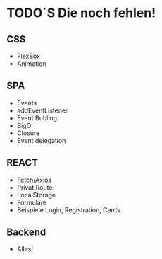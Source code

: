 # TODO´S Die noch fehlen!

## CSS

- FlexBox
- Animation

## SPA

- Events
- addEventListener
- Event Bubling
- BigO
- Closure
- Event delegation

## REACT

- Fetch/Axios
- Privat Route
- LocalStorage
- Formulare
- Beispiele Login, Registration, Cards

## Backend

- Alles!

